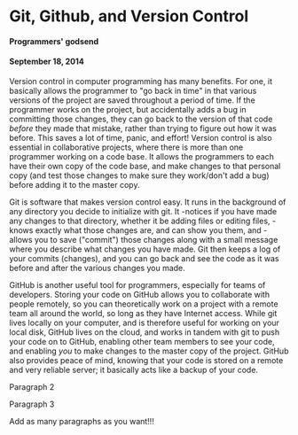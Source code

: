 # Git, Github, and Version Control
#### Programmers' godsend
#### September 18, 2014

Version control in computer programming has many benefits. For one, it basically allows the programmer to "go back in time" in that various versions of the project are saved throughout a period of time. If the programmer works on the project, but accidentally adds a bug in committing those changes, they can go back to the version of that code *before* they made that mistake, rather than trying to figure out how it was before. This saves a lot of time, panic, and effort! Version control is also essential in collaborative projects, where there is more than one programmer working on a code base. It allows the programmers to each have their own copy of the code base, and make changes to that personal copy (and test those changes to make sure they work/don't add a bug) before adding it to the master copy.

Git is software that makes version control easy. It runs in the background of any directory you decide to initialize with git. It
-notices if you have made any changes to that directory, whether it be adding files or editing files,
-knows exactly what those changes are, and can show you them, and
-allows you to save ("commit") those changes along with a small message where you describe what changes you have made. Git then keeps a log of your commits (changes), and you can go back and see the code as it was before and after the various changes you made.

GitHub is another useful tool for programmers, especially for teams of developers. Storing your code on GitHub allows you to collaborate with people remotely, so you can theoretically work on a project with a remote team all around the world, so long as they have Internet access. While git lives locally on your computer, and is therefore useful for working on your local disk, GitHub lives on the cloud, and works in tandem with git to push your code on to GitHub, enabling other team members to see your code, and enabling *you* to make changes to the master copy of the project. GitHub also provides peace of mind, knowing that your code is stored on a remote and very reliable server; it basically acts like a backup of your code.

Paragraph 2

Paragraph 3

Add as many paragraphs as you want!!!
